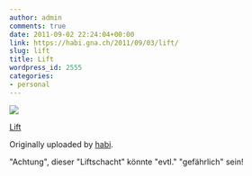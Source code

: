 ```yaml
---
author: admin
comments: true
date: 2011-09-02 22:24:04+00:00
link: https://habi.gna.ch/2011/09/03/lift/
slug: lift
title: Lift
wordpress_id: 2555
categories:
- personal
---
```



 [![](https://static.flickr.com/6066/6107521010_7c32728e36_m.jpg)](https://www.flickr.com/photos/habi/6107521010/)
   

 
  [Lift](https://www.flickr.com/photos/habi/6107521010/)
    

  Originally uploaded by [habi](https://www.flickr.com/photos/habi/).
 



"Achtung", dieser "Liftschacht" könnte "evtl." "gefährlich" sein!
  

